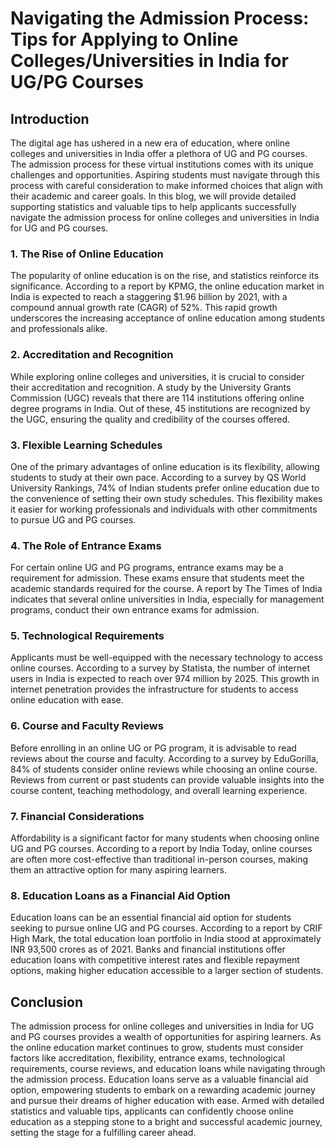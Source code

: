 # Navigating the Admission Process: Tips for Applying to Online Colleges/Universities in India for UG/PG Courses

## Introduction

The digital age has ushered in a new era of education, where online colleges and universities in India offer a plethora of UG and PG courses. The admission process for these virtual institutions comes with its unique challenges and opportunities. Aspiring students must navigate through this process with careful consideration to make informed choices that align with their academic and career goals. In this blog, we will provide detailed supporting statistics and valuable tips to help applicants successfully navigate the admission process for online colleges and universities in India for UG and PG courses.

### 1. The Rise of Online Education

The popularity of online education is on the rise, and statistics reinforce its significance. According to a report by KPMG, the online education market in India is expected to reach a staggering $1.96 billion by 2021, with a compound annual growth rate (CAGR) of 52%. This rapid growth underscores the increasing acceptance of online education among students and professionals alike.

### 2. Accreditation and Recognition

While exploring online colleges and universities, it is crucial to consider their accreditation and recognition. A study by the University Grants Commission (UGC) reveals that there are 114 institutions offering online degree programs in India. Out of these, 45 institutions are recognized by the UGC, ensuring the quality and credibility of the courses offered.

### 3. Flexible Learning Schedules

One of the primary advantages of online education is its flexibility, allowing students to study at their own pace. According to a survey by QS World University Rankings, 74% of Indian students prefer online education due to the convenience of setting their own study schedules. This flexibility makes it easier for working professionals and individuals with other commitments to pursue UG and PG courses.

### 4. The Role of Entrance Exams

For certain online UG and PG programs, entrance exams may be a requirement for admission. These exams ensure that students meet the academic standards required for the course. A report by The Times of India indicates that several online universities in India, especially for management programs, conduct their own entrance exams for admission.

### 5. Technological Requirements

Applicants must be well-equipped with the necessary technology to access online courses. According to a survey by Statista, the number of internet users in India is expected to reach over 974 million by 2025. This growth in internet penetration provides the infrastructure for students to access online education with ease.

### 6. Course and Faculty Reviews

Before enrolling in an online UG or PG program, it is advisable to read reviews about the course and faculty. According to a survey by EduGorilla, 84% of students consider online reviews while choosing an online course. Reviews from current or past students can provide valuable insights into the course content, teaching methodology, and overall learning experience.

### 7. Financial Considerations

Affordability is a significant factor for many students when choosing online UG and PG courses. According to a report by India Today, online courses are often more cost-effective than traditional in-person courses, making them an attractive option for many aspiring learners.

### 8. Education Loans as a Financial Aid Option

Education loans can be an essential financial aid option for students seeking to pursue online UG and PG courses. According to a report by CRIF High Mark, the total education loan portfolio in India stood at approximately INR 93,500 crores as of 2021. Banks and financial institutions offer education loans with competitive interest rates and flexible repayment options, making higher education accessible to a larger section of students.

## Conclusion

The admission process for online colleges and universities in India for UG and PG courses provides a wealth of opportunities for aspiring learners. As the online education market continues to grow, students must consider factors like accreditation, flexibility, entrance exams, technological requirements, course reviews, and education loans while navigating through the admission process. Education loans serve as a valuable financial aid option, empowering students to embark on a rewarding academic journey and pursue their dreams of higher education with ease. Armed with detailed statistics and valuable tips, applicants can confidently choose online education as a stepping stone to a bright and successful academic journey, setting the stage for a fulfilling career ahead.
